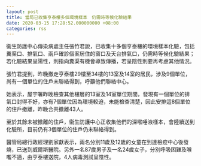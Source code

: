 ```yaml
---
layout: post
title: 當局已收集亨泰樓多個環境樣本　仍需時等候化驗結果
date: 2020-03-15 17:28:52.000000000 +08:00
categories: rss
---
```


衞生防護中心傳染病處主任張竹君說，已收集十多個亨泰樓的環境樣本化驗，包括糞渠口、排氣口、兩戶確診個案居住的窗口及天台排氣口，仍需時等候化驗結果；若化驗結果呈陽性，則指向糞渠有機會導致傳播，若呈陰性則要再考慮其他情況。

張竹君提到，昨晚撤走亨泰樓29樓至34樓的13室及14室的居民，涉及9個單位，尚有一個單位的住戶未聯絡得到，呼籲他們聯絡中心。

她表示，屋宇署昨晚檢查其他樓層的13室及14室單位期間，發現有一個單位的排氣口封得不好，亦有7個單位因為環境較迫，未能檢查清楚，因此安排這8個單位的住戶撤離，昨晚合共撤離43人。

至於其餘未被撤離的住戶，衞生防護中心正收集他們的深喉唾液樣本，會陸續送到化驗所，目前仍有3個單位的住戶仍未聯絡得到。

醫管局總行政經理劉家獻表示，兩名分別11歲及12歲的女童在到達檢疫中心後發燒，已送到威爾斯醫院。另外一名87歲男子及一名24歲女子，分別呼吸困難及喉嚨不適，由亨泰樓送院，4人病毒測試呈陰性。
